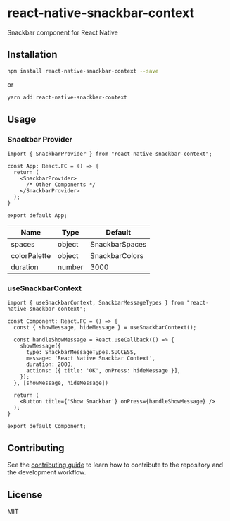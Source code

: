 # react-native-snackbar-context

Snackbar component for React Native

## Installation

```sh
npm install react-native-snackbar-context --save
```
or

```sh
yarn add react-native-snackbar-context
```

## Usage

### Snackbar Provider

```tsx
import { SnackbarProvider } from "react-native-snackbar-context";

const App: React.FC = () => {
  return (
    <SnackbarProvider>
      /* Other Components */
    </SnackbarProvider>
  );
}

export default App;
```

| Name         | Type   | Default        |
|--------------|--------|----------------|
| spaces       | object | SnackbarSpaces |
| colorPalette | object | SnackbarColors |
| duration     | number | 3000           |

### useSnackbarContext

```tsx
import { useSnackbarContext, SnackbarMessageTypes } from "react-native-snackbar-context";

const Component: React.FC = () => {
  const { showMessage, hideMessage } = useSnackbarContext();

  const handleShowMessage = React.useCallback(() => {
    showMessage({
      type: SnackbarMessageTypes.SUCCESS,
      message: 'React Native Snackbar Context',
      duration: 2000,
      actions: [{ title: 'OK', onPress: hideMessage }],
    });
  }, [showMessage, hideMessage])
  
  return (
    <Button title={'Show Snackbar'} onPress={handleShowMessage} />
  );
}

export default Component;
```

## Contributing

See the [contributing guide](CONTRIBUTING.md) to learn how to contribute to the repository and the development workflow.

## License

MIT
